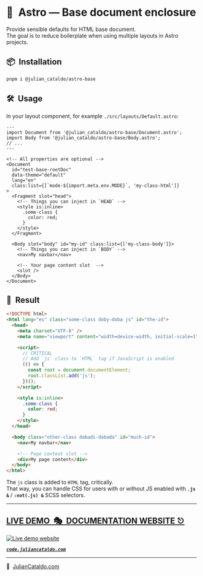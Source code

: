 # 🚀  Astro — Base document enclosure

Provide sensible defaults for HTML base document.  
The goal is to reduce boilerplate when using multiple layouts in Astro projects.

## 📦  Installation

```sh
pnpm i @julian_cataldo/astro-base
```

## 🛠  Usage

In your layout component, for example `./src/layouts/Default.astro`:

```astro
---
import Document from '@julian_cataldo/astro-base/Document.astro';
import Body from '@julian_cataldo/astro-base/Body.astro';
// ...
---

<!-- All properties are optional -->
<Document
  id="test-base-rootDoc"
  data-theme="default"
  lang="en"
  class:list={[`mode-${import.meta.env.MODE}`, 'my-class-html']}
>
  <Fragment slot="head">
    <!-- Things you can inject in `HEAD` -->
    <style is:inline>
      .some-class {
        color: red;
      }
    </style>
  </Fragment>

  <Body slot="body" id="my-id" class:list={['my-class-body']}>
    <!-- Things you can inject in `BODY` -->
    <nav>My navbar</nav>

    <!-- Your page content slot  -->
    <slot />
  </Body>
</Document>
```

## 🎉  Result

```html
<!DOCTYPE html>
<html lang="es" class="some-class doby-doba js" id="the-id">
  <head>
    <meta charset="UTF-8" />
    <meta name="viewport" content="width=device-width, initial-scale=1" />

    <script>
      // CRITICAL
      // Add `js` class to `HTML` tag if JavaScript is enabled
      (() => {
        const root = document.documentElement;
        root.classList.add('js');
      })();
    </script>

    <style is:inline>
      .some-class {
        color: red;
      }
    </style>
  </head>

  <body class="other-class dabadi-dabada" id="much-id">
    <nav>My navbar</nav>

    <!-- Page content slot -->
    <div>My page content</div>
  </body>
</html>
```

The `js` class is added to `HTML` tag, critically.  
That way, you can handle CSS for users with or without JS enabled
with **`.js &`** / **`:not(.js) &`** SCSS selectors.

<div class="git-footer">

---

## [LIVE DEMO  🎭  DOCUMENTATION WEBSITE ⎋](https://code.juliancataldo.com/)

[![Live demo website](https://code.juliancataldo.com/poster.png)](https://code.juliancataldo.com)

**_[`code.juliancataldo.com`](https://code.juliancataldo.com/)_**

---

🔗  [JulianCataldo.com](https://www.juliancataldo.com/)

</div>
